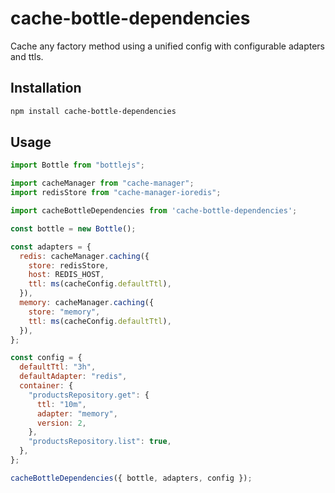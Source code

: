 # cache-bottle-dependencies

Cache any factory method using a unified config with configurable adapters and ttls.

## Installation

```bash
npm install cache-bottle-dependencies
```

## Usage

```javascript
import Bottle from "bottlejs";

import cacheManager from "cache-manager";
import redisStore from "cache-manager-ioredis";

import cacheBottleDependencies from 'cache-bottle-dependencies';

const bottle = new Bottle();

const adapters = {
  redis: cacheManager.caching({
    store: redisStore,
    host: REDIS_HOST,
    ttl: ms(cacheConfig.defaultTtl),
  }),
  memory: cacheManager.caching({
    store: "memory",
    ttl: ms(cacheConfig.defaultTtl),
  }),
};

const config = {
  defaultTtl: "3h",
  defaultAdapter: "redis",
  container: {
    "productsRepository.get": {
      ttl: "10m",
      adapter: "memory",
      version: 2,
    },
    "productsRepository.list": true,
  },
};

cacheBottleDependencies({ bottle, adapters, config });
```
